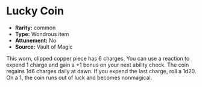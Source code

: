 
# Lucky Coin

* **Rarity:** common
* **Type:** Wondrous item
* **Attunement:** No
* **Source:** Vault of Magic


This worn, clipped copper piece has 6 charges. You can use a reaction to expend 1 charge and gain a +1 bonus on your next ability check. The coin regains 1d6 charges daily at dawn. If you expend the last charge, roll a 1d20. On a 1, the coin runs out of luck and becomes nonmagical.
